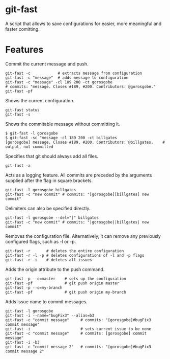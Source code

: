 # git-fast

A script that allows to save configurations for easier, more meaningful and faster comitting.

# Features
Commit the current message and push.
```
git-fast -c            # extracts message from configuration 
git-fast -c "message"  # adds message to configuration
git-fast -c "message" -cl 189 200 -ct gorosgobe
# commits: "message. Closes #189, #200. Contributors: @gorosgobe."
git-fast -pf
```
Shows the current configuration.
```
git-fast status
git-fast -s
```
Shows the commitable message without committing it.
```
$ git-fast -l gorosgobe
$ git-fast -sc "message -cl 189 200 -ct billgates
[gorosgobe] message. Closes #189, #200. Contributors: @billgates.    # output, not committed
```
Specifies that git should always add all files.
```
git-fast -a
```
Acts as a logging feature. All commits are preceded by the arguments supplied after the flag in square brackets. 
```
git-fast -l gorosgobe billgates
git-fast -c "new commit" # commits: "[gorosgobe][billgates] new commit"
```
Delimiters can also be specified directly.
```
git-fast -l gorosgobe --del="|" billgates
git-fast -c "new commit" # commits: "|gorosgobe||billgates| new commit"
```
Removes the configuration file. Alternatively, it can remove any previously configured flags, such as -l or -p.
```
git-fast -r       # deletes the entire configuration
git-fast -r -l -p # deletes configurations of -l and -p flags
git-fast -r -i    # deletes all issues
```
Adds the origin attribute to the push command.
```
git-fast -p --o=master    # sets up the configuration
git-fast -pf              # git push origin master
git-fast -p --o=my-branch
git-fast -pf              # git push origin my-branch
```
Adds issue name to commit messages.
```
git-fast -l gorosgobe
git-fast -i --name="bugFix3" --alias=b3
git-fast -c "commit message"     # commits: "[gorosgobe]#bugFix3 commit message"
git-fast -i                      # sets current issue to be none
git-fast -c "commit message"     # commits: [gorosgobe] commit message"
git-fast -i -b3
git-fast -c "commit message 2"   # commits: "[gorosgobe]#bugFix3 commit message 2"
```
